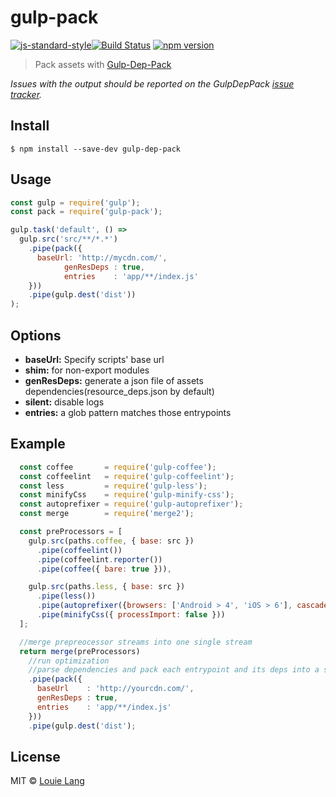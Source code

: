 # gulp-pack 
[![js-standard-style](https://img.shields.io/badge/code%20style-standard-brightgreen.svg?style=flat-square)](https://github.com/cainiaokan/gulp-pack)[![Build Status](https://travis-ci.org/cainiaokan/gulp-pack.svg?branch=master)](https://travis-ci.org/cainiaokan/gulp-pack) [![npm version](https://img.shields.io/npm/v/gulp-dep-pack.svg?style=flat-square)](https://www.npmjs.com/package/gulp-dep-pack)

> Pack assets with [Gulp-Dep-Pack](https://github.com/cainiaokan/gulp-pack)

*Issues with the output should be reported on the GulpDepPack [issue tracker](https://github.com/cainiaokan/gulp-pack/issues).*

## Install
```
$ npm install --save-dev gulp-dep-pack
```

## Usage

```js
const gulp = require('gulp');
const pack = require('gulp-pack');

gulp.task('default', () =>
  gulp.src('src/**/*.*')
    .pipe(pack({
      baseUrl: 'http://mycdn.com/',
            genResDeps : true,
            entries    : 'app/**/index.js'
    }))
    .pipe(gulp.dest('dist'))
);
```

## Options

* __baseUrl:__ 
    Specify scripts' base url
* __shim:__
    for non-export modules
* __genResDeps:__
    generate a json file of assets dependencies(resource_deps.json by default)
* __silent:__
    disable logs
* __entries:__
    a glob pattern matches those entrypoints

## Example
```js
  const coffee       = require('gulp-coffee');
  const coffeelint   = require('gulp-coffeelint');
  const less         = require('gulp-less');
  const minifyCss    = require('gulp-minify-css');
  const autoprefixer = require('gulp-autoprefixer');
  const merge        = require('merge2');

  const preProcessors = [
    gulp.src(paths.coffee, { base: src })
      .pipe(coffeelint())
      .pipe(coffeelint.reporter())
      .pipe(coffee({ bare: true })),

    gulp.src(paths.less, { base: src })
      .pipe(less())
      .pipe(autoprefixer({browsers: ['Android > 4', 'iOS > 6'], cascade: false}))
      .pipe(minifyCss({ processImport: false }))
  ];

  //merge prepreocessor streams into one single stream
  return merge(preProcessors)
    //run optimization
    //parse dependencies and pack each entrypoint and its deps into a single file
    .pipe(pack({
      baseUrl    : 'http://yourcdn.com/',
      genResDeps : true,
      entries    : 'app/**/index.js'
    }))
    .pipe(gulp.dest('dist');
```
## License

MIT © [Louie Lang](https://github.com/cainiaokan)


